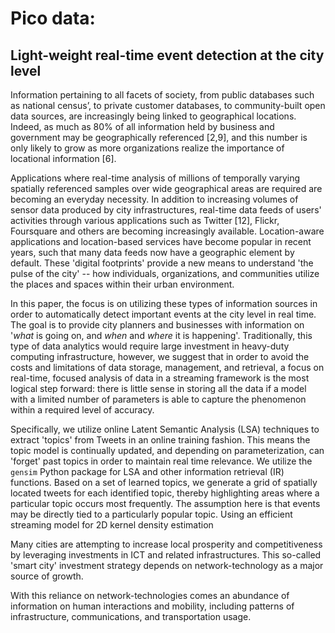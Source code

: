 # Pico data:
## Light-weight real-time event detection at the city level

Information pertaining to all facets of society, from public databases such as national census’, to private customer databases, to community-built open data sources, are increasingly being linked to geographical locations. Indeed, as much as 80% of all information held by business and government may be geographically referenced [2,9], and this number is only likely to grow as more organizations realize the importance of locational information [6].

Applications where real-time analysis of millions of temporally varying spatially referenced samples over wide geographical areas are required are becoming an everyday necessity. In addition to increasing volumes of sensor data produced by city infrastructures, real-time data feeds of users' activities through various applications such as Twitter [12], Flickr, Foursquare and others are becoming increasingly available. Location-aware applications and location-based services have become popular in recent years, such that many data feeds now have a geographic element by default. These 'digital footprints' provide a new means to understand 'the pulse of the city' -- how individuals, organizations, and communities utilize the places and spaces within their urban environment.

In this paper, the focus is on utilizing these types of information sources in order to automatically detect important events at the city level in real time. The goal is to provide city planners and businesses with information on '*what* is going on, and *when* and *where* it is happening'. Traditionally, this type of data analytics would require large investment in heavy-duty computing infrastructure, however, we suggest that in order to avoid the costs and limitations of data storage, management, and retrieval, a focus on real-time, focused analysis of data in a streaming framework is the most logical step forward: there is little sense in storing all the data if a model with a limited number of parameters is able to capture the phenomenon within a required level of accuracy.

Specifically, we utilize online Latent Semantic Analysis (LSA) techniques to extract 'topics' from Tweets in an online training fashion. This means the topic model is continually updated, and depending on parameterization, can 'forget' past topics in order to maintain real time relevance. We utilize the `gensim` Python package for LSA and other information retrieval (IR) functions. Based on a set of learned topics, we generate a grid of spatially located tweets for each identified topic, thereby highlighting areas where a particular topic occurs most frequently. The assumption here is that events may be directly tied to a particularly popular topic. Using an efficient streaming model for 2D kernel density estimation





Many cities are attempting to increase local prosperity and competitiveness by leveraging investments in ICT and related infrastructures. This so-called 'smart city' investment strategy depends on network-technology as a major source of growth. 

With this reliance on network-technologies comes an abundance of information on human interactions and mobility, including patterns of infrastructure, communications, and transportation usage. 
